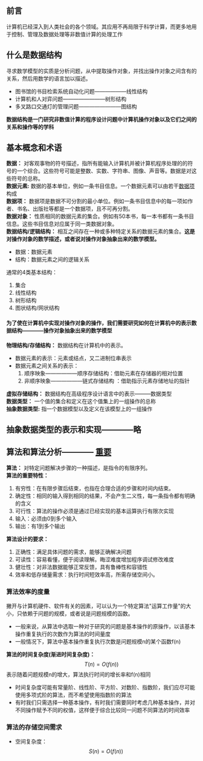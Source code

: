 ## 前言
计算机已经深入到人类社会的各个领域。其应用不再局限于科学计算，而更多地用于控制、管理及数据处理等非数值计算的处理工作  
## 什么是数据结构
寻求数学模型的实质是分析问题，从中提取操作对象，并找出操作对象之间含有的关系，然后用数学的语言加以描述。
* 图书馆的书目检索系统自动化问题——————线性结构
* 计算机和人对弈问题————————树形结构
* 多叉路口交通灯的管理问题————————图结构  

**数据结构是一门研究非数值计算的程序设计问题中计算机操作对象以及它们之间的关系和操作等的学科**

## 基本概念和术语  

**数据：** 对客观事物的符号描述，指所有能输入计算机并被计算机程序处理的的符号的一个综合。这些符号可能是整数、实数、字符串、图像、声音等。数据是对这些符号的总称。  
**数据元素:** 数据的基本单位，例如一条书目信息。一个数据元素可以由若干<u>数据项</u> 构成  
**数据项：** 数据项是数据不可分割的最小单位。例如一条书目信息中的每一项如作者、书名、出版社等都是一个数据项，且不可再分割。  
**数据对象：** 性质相同的数据元素的集合。例如有50本书，每一本书都有一条书目信息。这些书目信息对应属于同一类数据对象。  
**数据结构/逻辑结构：** 相互之间存在一种或多种特定关系的数据元素的集合。**这是对操作对象的数学描述，或者说对操作对象抽象出来的数学模型。**
* 数据：数据元素
* 结构：数据元素之间的逻辑关系  
  
通常的4类基本结构：
1. 集合
2. 线性结构
3. 树形结构
4. 图状结构/网状结构

#### 为了使在计算机中实现对操作对象的操作，我们需要研究如何在计算机中的表示数据结构————操作对象抽象出来的数学模型   
**物理结构/存储结构：** 数据结构在计算机中的表示。  
* 数据元素的表示：元素或结点，又二进制位串表示
* 数据元素之间关系的表示：  
  1. 顺序映象——————顺序存储结构：借助元素在存储器的相对位置
  2. 非顺序映象——————链式存储结构 ：借助指示元素存储地址的指针  

**虚拟存储结构：** 数据结构在高级程序设计语言中的表示———数据类型  
**数据类型：** 一个值的集合和定义在这个值集上的一组操作的总称  
**抽象数据类型:** 指一个数据模型以及定义在该模型上的一组操作  

## 抽象数据类型的表示和实现————略
## 算法和算法分析———— <u>重要</u>
**算法：** 对特定问题解决步骤的一种描述，是指令的有限序列。  
**算法的重要特性：**  
1. 有穷性：在有限步骤后结束，也指在合理合适的步骤和时间内结束。
2. 确定性：相同的输入得到相同的结果，不会产生二义性，每一条指令都有明确的含义
3. 可行性：算法的操作必须是通过已经实现的基本运算执行有限次实现
4. 输入：必须由0到多个输入
5. 输出：有1到多个输出  

**算法设计的要求：**  
1. 正确性：满足具体问题的需求，能够正确解决问题
2. 可读性：容易看懂，便于阅读理解。晦涩难度增加程序调试修改难度
3. 健壮性：对非法数据能够正常反馈，具有鲁棒性和容错性
4. 效率和低存储量需求：执行时间短效率高，所需存储空间小。

### 算法效率的度量
撇开与计算机硬件、软件有关的因素，可以认为一个特定算法"运算工作量"的大小，只依赖于问题的规模，或者说是问题规模的函数。
* 一般来说，从算法中选取一种对于研究的问题是基本操作的原操作，以该基本操作重复执行的次数作为算法的时间量度
* 一般情况下，算法中基本操作重复执行次数是问题规模n的某个函数f(n)  

**算法的时间复杂度(渐进时间复杂度)：**  
$$
T\left( n\right) =O\left( f\left( n\right) \right)
$$
表示随着问题规模n的增大，算法执行时间的增长率和f(n)相同
* 时间复杂度可能有常量阶、线性阶、平方阶、对数阶、指数阶，我们应尽可能使用多项式阶的算法，而不希望使用指数阶的算法
* 有时我们只需选择一种基本操作，有时我们需要同时考虑几种基本操作，并对不同操作赋予不同的权值，这样便于综合比较同一问题不同算法的时间效率

### 算法的存储空间需求
* 空间复杂度：
$$
S\left( n\right) =O\left( f\left( n\right) \right)
$$

